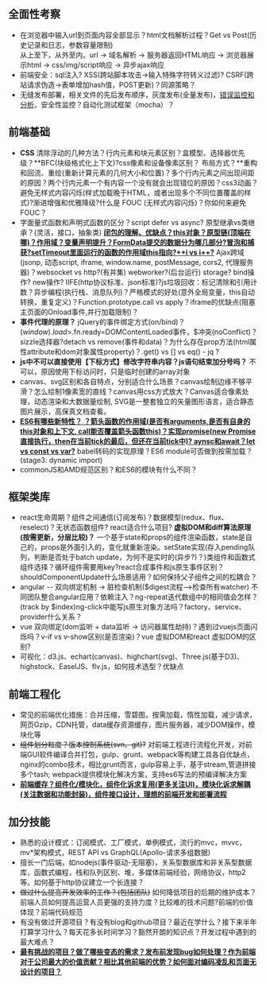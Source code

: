 ## 全面性考察

* 在浏览器中输入url到页面内容全部显示？html文档解析过程？Get vs Post(历史记录和日志，参数容量限制)  
  从上至下，从外至内。url -> 域名解析 -> 服务器返回HTML响应 -> 浏览器展示html -> css/img/script响应 -> 异步ajax响应
* 前端安全：sql注入? XSS(跨站脚本攻击->输入特殊字符转义过滤)? CSRF(跨站请求伪造->表单增加hash值，POST更新)？同源策略？
* 无缝发布部署，相关文件的先后发布顺序，灰度发布(全量发布)，<u>错误监控和分析</u>，安全性监控？自动化测试框架（mocha）？

## 前端基础
* **CSS** 清除浮动的几种方法？行内元素和块元素区别？盒模型、选择器优先级？**BFC(块级格式化上下文)?css像素和设备像素区别？ 布局方式？**重构和回流、重绘(重新计算元素的几何大小和位置)？多个行内元素之间出现间距的原因？两个行内元素一个有内容一个没有就会出现错位的原因？css3动画？避免无样式内容闪烁(样式加载晚于HTML，或者出现多个不同位置覆盖的样式)?渐进增强和优雅降级?什么是 FOUC (无样式内容闪烁)？你如何来避免 FOUC？
* 字面量式函数和声明式函数的区分？script defer vs async? 原型继承vs类继承？(灵活，接口，抽象类) **<u>闭包的理解、优缺点？this对象？原型链(顶端在哪)？作用域？变量声明提升？FormData提交的数据分为哪几部分?冒泡和捕获?setTimeout里面运行的函数的作用域this指向?++i vs i++?</u>** Ajax跨域(jsonp, 动态script, iframe, window.name, postMessage, cors2, 代理服务器)？websocket vs http?(有并集) webworker?(后台运行) storage? bind操作? new操作? IIFE(http协议标准、json标准)?js垃圾回收：标记清除和引用计数？异步编程(执行栈、消息队列)？严格模式的好处(意外全局变量，this自动转换，重复定义)？Function.prototype.call vs apply？iframe的优缺点(阻塞主页面的Onload事件,并行加载限制)？
* **事件代理的原理？** jQuery的事件绑定方式(on/bind)？$(window).load>$.fn.ready=DOMContentLoaded事件，$冲突(noConflict)？sizzle选择器?detach vs remove(事件和data)？为什么存在prop方法(html属性attribute和dom对象属性property)？.get() vs [] vs eq() - jq ?
* **js中不可以直接使用【下标方式】修改字符串内容？js语句结束加分号吗？** 不可以，原因使用下标访问时，只是临时创建的array对象
* canvas、svg区别和各自特点，分别适合什么场景？canvas绘制边缘不够平滑？怎么绘制1像素宽的直线？canvas用css方式放大？Canvas适合像素处理，动态渲染和大数据量绘制, SVG是一整套独立的矢量图形语言，适合静态图片展示，高保真文档查看。
* **<u>ES6有哪些新特性？ ？箭头函数的作用域(是否有arguments,是否有自身的this对象和上下文, call能否覆盖箭头函数this)？实现promise(new Promise直接执行，then在当前tick的最后，但还在当前tick中)? aynsc和await？let vs const vs var?</u>** babel转码的实现原理？ES6 module可否做到按需加载？(stage3: dynamic import)
* commonJS和AMD规范区别？和ES6的模块有什么不同？

## 框架类库
* react生命周期？组件之间通信(订阅发布)？数据模型(redux、flux、reselect)？无状态函数组件? react适合什么项目? **虚拟DOM和diff算法原理(按需更新，分层比较)？**  一个基于state和props的组件渲染函数，state是自己的，props是外面引入的，变化就重新渲染。setState实现(存入pending队列，判断是否处于batch update，为何不是实时的(异步?)？)类组件和函数式组件选择？循环组件需要用key?react合成事件和js原生事件区别？shouldComponentUpdate什么场景适用？如何保持父子组件之间的松耦合？
* angular -- 双向绑定机制 -> 脏检查机制($digest流程-->检查所有watcher) 不同团队整合angular应用？依赖注入？ng-repeat迭代数组中的相同值会怎样？(track by $index)ng-click中能写js原生对象方法吗？factory、service、provider什么关系？
* vue 双向绑定(dom监听 + data监听 -> 访问器属性劫持)？遇到过vuejs页面闪烁吗？v-if vs v-show区别(是否渲染)？vue 虚拟DOM和react 虚拟DOM的区别?
* 可视化：d3.js、echart(canvas)、highchart(svg)、Three.js(基于D3)、highstock、EaselJS、flv.js，如何技术选型？优缺点


## 前端工程化
* 常见的前端优化措施：合并压缩，雪碧图，按需加载，惰性加载，减少请求，网页Gzip，CDN托管，data缓存资源缓存，图片服务器，减少DOM操作，模块化等
* ~~组件划分粒度？版本控制系统(svn、git)?~~ 对前端工程进行流程化开发，对前端GUI软件编译合并打包，gulp、grunt、webpack等构建工具各自优缺点，nginx的combo技术，相比grunt而言，gulp容易上手，基于stream,管道拼接多个tash; webpack提供模块化解决方案，支持es6写法的预编译解决方案  
* **<u>前端缓存？组件化/模块化，组件化诉求复用(更多关注UI)，模块化诉求解耦(关注数据和功能封装)，组件接口设计，理想的前端开发和部署流程</u>**

## 加分技能
* 熟悉的设计模式：订阅模式、工厂模式，单例模式，流行的mvc，mvvc，mv*架构模式，REST API vs GraphQL(Apollo-请求多组数据)
* 擅长一门后端，如nodejs(事件驱动-无阻塞)，关系型数据库和非关系型数据库，函数式编程，栈和队列区别、堆，多媒体前端经验，网络协议，http2等。如何基于http协议建立一个长连接？
* ~~做过什么提高开发效率的工作？(包括团队)~~ 如何降低项目的后期的维护成本？前端人员如何提高运营人员更强的支持力度？比较难的技术问题?前端的价值体现？前端代码规范
* 有没有做过开源项目？有没有blog和github项目？最近在学什么？接下来半年打算学习什么？每天花多长时间学习？豁然开朗的知识点？开发过程中遇到的最大难点？
* **<u>最有挑战的项目？做了哪些变态的需求？发布前发现bug如何处理？作为前端对于公司最大的价值贡献？相比其他前端的优势？如何面对编码凌乱和页面无设计的项目？</u>**
